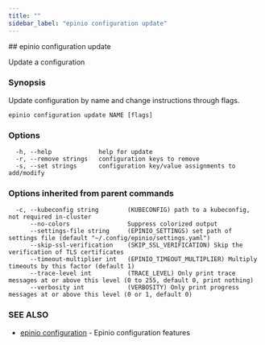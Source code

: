 ```yaml
---
title: ""
sidebar_label: "epinio configuration update"
---
```


<head>
  <link rel="canonical" href="https://docs.epinio.io/references/commands/cli/configuration/epinio_configuration_update"/>
</head>
## epinio configuration update

Update a configuration

### Synopsis

Update configuration by name and change instructions through flags.

```
epinio configuration update NAME [flags]
```

### Options

```
  -h, --help             help for update
  -r, --remove strings   configuration keys to remove
  -s, --set strings      configuration key/value assignments to add/modify
```

### Options inherited from parent commands

```
  -c, --kubeconfig string        (KUBECONFIG) path to a kubeconfig, not required in-cluster
      --no-colors                Suppress colorized output
      --settings-file string     (EPINIO_SETTINGS) set path of settings file (default "~/.config/epinio/settings.yaml")
      --skip-ssl-verification    (SKIP_SSL_VERIFICATION) Skip the verification of TLS certificates
      --timeout-multiplier int   (EPINIO_TIMEOUT_MULTIPLIER) Multiply timeouts by this factor (default 1)
      --trace-level int          (TRACE_LEVEL) Only print trace messages at or above this level (0 to 255, default 0, print nothing)
      --verbosity int            (VERBOSITY) Only print progress messages at or above this level (0 or 1, default 0)
```

### SEE ALSO

* [epinio configuration](./epinio_configuration.md)	 - Epinio configuration features

